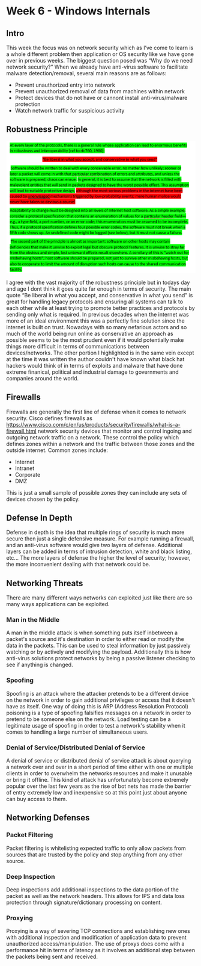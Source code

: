 # Week 6 - Windows Internals

## Intro

This week the focus was on network security which as I’ve come to learn is a whole different problem then application or OS security like we have gone over in previous weeks.  The biggest question posed was “Why do we need network security?” When we already have anti-virus software to facilitate malware detection/removal, several main reasons are as follows:
- Prevent unauthorized entry into network 
- Prevent unauthorized removal of data from machines within network
- Protect devices that do not have or cannont install anti-virus/malware protection
- Watch network traffic for suspicious activity

## Robustness Principle

<img src="robust.PNG" alt="robust" class="inline"/>

I agree with the vast majority of the robustness principle but in todays day and age I dont think it goes quite far enough in terms of security.  The main quote “Be liberal in what you accept, and conservative in what you send” is great for handling legacy protocols and ensuring all systems can talk to each other while at least trying to promote better practices and protocols by sending only what is required.  In previous decades when the internet was more of an ideal environment this was a perfectly fine solution since the internet is built on trust.  Nowadays with so many nefarious actors and so much of the world being run online as conservative an approach as possible seems to be the most prudent even if it would potentially make things more difficult in terms of communications between devices/networks.  The other portion I highlighted is in the same vein except at the time it was written the author couldn't have known what black hat hackers would think of in terms of exploits and malware that have done extreme finanical, political and industrial damage to governments and companies around the world.

## Firewalls

Firewalls are generally the first line of defense when it comes to network security. Cisco defines firewalls as https://www.cisco.com/c/en/us/products/security/firewalls/what-is-a-firewall.html network security devices that monitor and control ingoing and outgoing network traffic on a network. These control the policy which defines zones within a network and the traffic between those zones and the outside internet. Common zones include:
- Internet
- Intranet
- Corporate
- DMZ

This is just a small sample of possible zones they can include any sets of devices chosen by the policy.

## Defense In Depth

Defense in depth is the idea that multiple rings of security is much more secure then just a single defensive measure.  For example running a firewall, and an anti-virus software would give two layers of defense. Additional layers can be added in terms of intrusion detection, white and black listing, etc... The more layers of defense the higher the level of security; however, the more inconvenient dealing with that network could be.

## Networking Threats

There are many different ways networks can exploited just like there are so many ways applications can be exploited.

### Man in the Middle

A man in the middle attack is when something puts itself inbetween a packet's source and it's destination in order to either read or modify the data in the packets.  This can be used to steal information by just passively watching or by actively and modifying the payload.  Additionally this is how anti-virus solutions protect networks by being a passive listener checking to see if anything is changed.

### Spoofing

Spoofing is an attack where the attacker pretends to be a different device on the network in order to gain additional privileges or access that it doesn't have as itself.  One way of doing this is ARP (Address Resolution Protocol) poisoning is a type of spoofing falsifies messages on a network in order to pretend to be someone else on the network. Load testing can be a legitimate usage of spoofing in order to test a network's stability when it comes to handling a large number of simultaneous users.

### Denial of Service/Distributed Denial of Service 

A denial of service or distributed denial of service attack is about querying a network over and over in a short period of time either with one or multiple clients in order to overwhelm the networks resources and make it unusable or bring it offline.  This kind of attack has unfortunately become extremely popular over the last few years as the rise of bot nets has made the barrier of entry extremely low and inexpensive so at this point just about anyone can buy access to them.

## Networking Defenses

### Packet Filtering

Packet filtering is whitelisting expected traffic to only allow packets from sources that are trusted by the policy and stop anything from any other source.

### Deep Inspection

Deep inspections add additional inspections to the data portion of the packet as well  as the network headers.  This allows for IPS and data loss protection through signature/dictionary processing on content.

### Proxying

Proxying is a way of severing TCP connections and establishing new ones with additional inspection and modification of application data to prevent unauthorized access/manipulation.  The use of proxys does come with a performance hit in terms of latency as it involves an additional step between the packets being sent and received.
